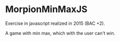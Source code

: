 # MorpionMinMaxJS

Exercise in javascript realized in 2015 (BAC +2).

A game with min max, which with the user can't win.
